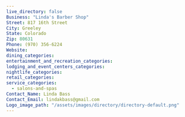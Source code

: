 ```yaml
---
live_directory: false
Business: "Linda's Barber Shop"
Street: 817 16th Street
City: Greeley
State: Colorado
Zip: 80631
Phone: (970) 356-6224
Website:
dining_categories:
entertainment_and_recreation_categories:
lodging_and_event_centers_categories:
nightlife_categories:
retail_categories:
service_categories:
  - salons-and-spas
Contact_Name: Linda Bass
Contact_Email: lindakbass@gmail.com
Logo_image_path: "/assets/images/directory/directory-default.png"
---
```



